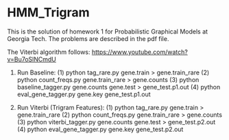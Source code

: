 # HMM_Trigram
 
This is the solution of homework 1 for Probabilistic Graphical Models at Georgia Tech. The problems are described in the pdf file.

The Viterbi algorithm follows: https://www.youtube.com/watch?v=Bu7oSlNCmdU

1. Run Baseline:
(1) python tag_rare.py gene.train > gene.train_rare
(2) python count_freqs.py gene.train_rare > gene.counts
(3) python baseline_tagger.py gene.counts gene.test > gene_test.p1.out
(4) python eval_gene_tagger.py gene.key gene_test.p1.out

2. Run Viterbi (Trigram Features):
(1) python tag_rare.py gene.train > gene.train_rare
(2) python count_freqs.py gene.train_rare > gene.counts
(3) python viterbi_tagger.py gene.counts gene.test > gene_test.p2.out
(4) python eval_gene_tagger.py gene.key gene_test.p2.out
